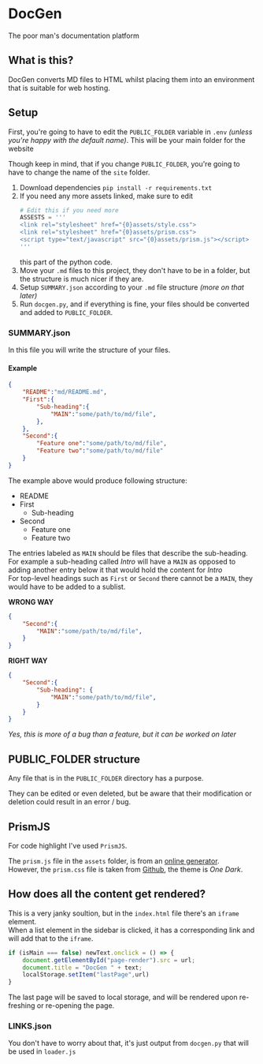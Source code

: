 # DocGen
The poor man's documentation platform

## What is this?
DocGen converts MD files to HTML whilst placing them into an environment that is suitable for web hosting.

## Setup
First, you're going to have to edit the `PUBLIC_FOLDER` variable in `.env` *(unless you're happy with the default name)*.
This will be your main folder for the website

Though keep in mind, that if you change `PUBLIC_FOLDER`, you're going to have to change the name of the `site` folder.

1. Download dependencies `pip install -r requirements.txt`
2. If you need any more assets linked, make sure to edit
    ```python
    # Edit this if you need more
    ASSESTS = '''
    <link rel="stylesheet" href="{0}assets/style.css">
    <link rel="stylesheet" href="{0}assets/prism.css">
    <script type="text/javascript" src="{0}assets/prism.js"></script>
    '''
    ```
    this part of the python code.
3. Move your `.md` files to this project, they don't have to be in a folder, but the structure is much nicer if they are.
4. Setup `SUMMARY.json` according to your `.md` file structure *(more on that later)*
5. Run `docgen.py`, and if everything is fine, your files should be converted and added to `PUBLIC_FOLDER`.

### SUMMARY.json
In this file you will write the structure of your files.

#### Example
```json
{
    "README":"md/README.md",
    "First":{
        "Sub-heading":{
            "MAIN":"some/path/to/md/file",
        },
    },
    "Second":{
        "Feature one":"some/path/to/md/file",
        "Feature two":"some/path/to/md/file"
    }
}
```
The example above would produce following structure:
- README
- First
    - Sub-heading
- Second
    - Feature one
    - Feature two

The entries labeled as `MAIN` should be files that describe the sub-heading.      
For example a sub-heading called *Intro* will have a `MAIN` as opposed to adding another entry below it that would hold the content for *Intro*          
For top-level headings such as `First` or `Second` there cannot be a `MAIN`, they would have to be added to a sublist.

**WRONG WAY**
```json
{
    "Second":{
        "MAIN":"some/path/to/md/file",
    }
}
```

**RIGHT WAY**
```json
{
    "Second":{
        "Sub-heading": {
            "MAIN":"some/path/to/md/file",
        }
    }
}
```
*Yes, this is more of a bug than a feature, but it can be worked on later*


## PUBLIC_FOLDER structure
Any file that is in the `PUBLIC_FOLDER` directory has a purpose.

They can be edited or even deleted, but be aware that their modification or deletion could result in an error / bug.


## PrismJS
For code highlight I've used `PrismJS`.

The `prism.js` file in the `assets` folder, is from an [online generator](https://prismjs.com/download.html#themes=prism&languages=markup+css+clike+javascript).        
However, the `prism.css` file is taken from [Github](https://github.com/PrismJS/prism-themes/blob/master/themes/prism-one-dark.css), the theme is *One Dark*.

## How does all the content get rendered?
This is a very janky soultion, but in the `index.html` file there's an `iframe` element.        
When a list element in the sidebar is clicked, it has a corresponding link and will add that to the `iframe`.
```js
if (isMain === false) newText.onclick = () => {
    document.getElementById("page-render").src = url;
    document.title = "DocGen " + text;
    localStorage.setItem("lastPage",url)
}
```
The last page will be saved to local storage, and will be rendered upon re-freshing or re-opening the page.

### LINKS.json
You don't have to worry about that, it's just output from `docgen.py` that will be used in `loader.js`